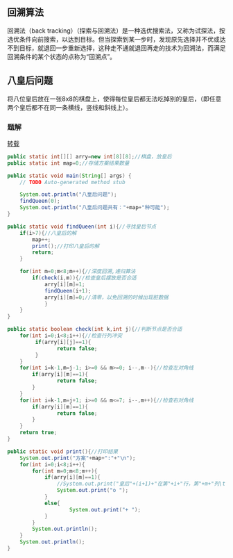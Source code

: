 ## 回溯算法

回溯法（back tracking）（探索与回溯法）是一种选优搜索法，又称为试探法，按选优条件向前搜索，以达到目标。但当探索到某一步时，发现原先选择并不优或达不到目标，就退回一步重新选择，这种走不通就退回再走的技术为回溯法，而满足回溯条件的某个状态的点称为“回溯点”。


## 八皇后问题

将八位皇后放在一张8x8的棋盘上，使得每位皇后都无法吃掉别的皇后，（即任意两个皇后都不在同一条横线，竖线和斜线上）。

### 题解

[转载](https://www.jianshu.com/p/65c8c60b83b8)

```java
public static int[][] arry=new int[8][8];//棋盘，放皇后
public static int map=0;//存储方案结果数量

public static void main(String[] args) {
    // TODO Auto-generated method stub

    System.out.println("八皇后问题");
    findQueen(0);
    System.out.println("八皇后问题共有："+map+"种可能");
}

public static void findQueen(int i){//寻找皇后节点
    if(i>7){//八皇后的解  
        map++;
        print();//打印八皇后的解
        return;
    }

    for(int m=0;m<8;m++){//深度回溯,递归算法
        if(check(i,m)){//检查皇后摆放是否合适
            arry[i][m]=1;
            findQueen(i+1);
            arry[i][m]=0;//清零，以免回溯的时候出现脏数据
            }
    }   
}

public static boolean check(int k,int j){//判断节点是否合适
    for(int i=0;i<8;i++){//检查行列冲突
         if(arry[i][j]==1){
                return false;
         }
    }
    for(int i=k-1,m=j-1; i>=0 && m>=0; i--,m--){//检查左对角线
        if(arry[i][m]==1){
                return false;
        }
    }
    for(int i=k-1,m=j+1; i>=0 && m<=7; i--,m++){//检查右对角线
        if(arry[i][m]==1){
                return false;
        }
    }
    return true;
}

public static void print(){//打印结果
    System.out.print("方案"+map+":"+"\n");
    for(int i=0;i<8;i++){
        for(int m=0;m<8;m++){
            if(arry[i][m]==1){  
                //System.out.print("皇后"+(i+1)+"在第"+i+"行，第"+m+"列\t");
                System.out.print("o ");
            }
            else{
                    System.out.print("+ ");
            }
        }
        System.out.println();
    }
    System.out.println();
}
```
